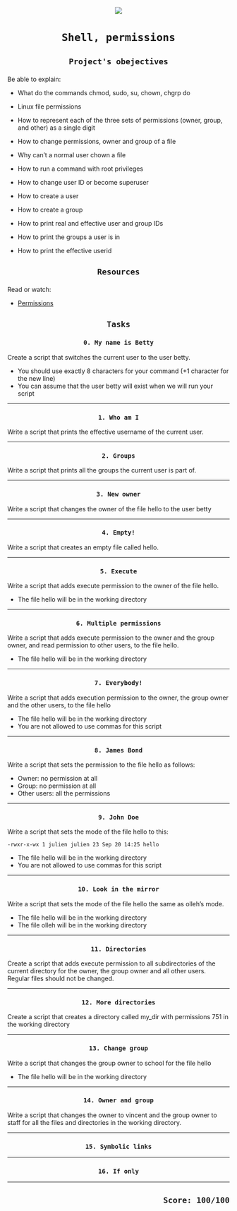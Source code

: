 <p align=center >
  <img src = "http://2.bp.blogspot.com/-TfLl-0Uus0E/VvFlb4YrV1I/AAAAAAAABmo/Zg1CfFww2eI0T0DpMv-wKzNFNsLaAOFeA/s1600/permissions-01.png" />
</p>

# <p align=center >`Shell, permissions`</p>
## <p align=center> `Project's obejectives` </p>
Be able to explain:
- What do the commands chmod, sudo, su, chown, chgrp do
- Linux file permissions
- How to represent each of the three sets of permissions (owner, group, and other) as a single digit
- How to change permissions, owner and group of a file
- Why can’t a normal user chown a file
- How to run a command with root privileges
- How to change user ID or become superuser

- How to create a user
- How to create a group
- How to print real and effective user and group IDs
- How to print the groups a user is in
- How to print the effective userid

## <p align=center >`Resources`</p>
Read or watch:
- [Permissions](https://intranet.hbtn.io/rltoken/UL7cEzRpzknNKTQ-3-zH2w)

## <p align=center>`Tasks`</p>
### <p align=center>`0. My name is Betty`</p>
Create a script that switches the current user to the user betty.

- You should use exactly 8 characters for your command (+1 character for the new line)
- You can assume that the user betty will exist when we will run your script
-------------------------------------------------
### <p align=center>`1. Who am I`</p>
Write a script that prints the effective username of the current user.

-----------------------------------------------
### <p align=center>`2. Groups`</p>
Write a script that prints all the groups the current user is part of.

-----------------------------------------------
### <p align=center>`3. New owner`</p>
Write a script that changes the owner of the file hello to the user betty

-----------------------------------------------
### <p align=center>`4. Empty!`</p>
Write a script that creates an empty file called hello.

-----------------------------------------------
### <p align=center>`5. Execute`</p>
Write a script that adds execute permission to the owner of the file hello.

- The file hello will be in the working directory
-----------------------------------------------
### <p align=center>`6. Multiple permissions`</p>
Write a script that adds execute permission to the owner and the group owner, and read permission to other users, to the file hello.

- The file hello will be in the working directory
-----------------------------------------------
### <p align=center>`7. Everybody!`</p>
Write a script that adds execution permission to the owner, the group owner and the other users, to the file hello

- The file hello will be in the working directory
- You are not allowed to use commas for this script
-----------------------------------------------
### <p align=center>`8. James Bond`</p>
Write a script that sets the permission to the file hello as follows:

- Owner: no permission at all
- Group: no permission at all
- Other users: all the permissions
-----------------------------------------------
### <p align=center>`9. John Doe`</p>
Write a script that sets the mode of the file hello to this:
```
-rwxr-x-wx 1 julien julien 23 Sep 20 14:25 hello
```
- The file hello will be in the working directory
- You are not allowed to use commas for this script

-----------------------------------------------
### <p align=center>`10. Look in the mirror`</p>
Write a script that sets the mode of the file hello the same as olleh’s mode.

- The file hello will be in the working directory
- The file olleh will be in the working directory
-----------------------------------------------
### <p align=center>`11. Directories`</p>
Create a script that adds execute permission to all subdirectories of the current directory for the owner, the group owner and all other users. Regular files should not be changed.

-----------------------------------------------
### <p align=center>`12. More directories`</p>
Create a script that creates a directory called my_dir with permissions 751 in the working directory

-----------------------------------------------
### <p align=center>`13. Change group`</p>
Write a script that changes the group owner to school for the file hello

- The file hello will be in the working directory
-----------------------------------------------
### <p align=center>`14. Owner and group`</p>
Write a script that changes the owner to vincent and the group owner to staff for all the files and directories in the working directory.

-----------------------------------------------
### <p align=center>`15. Symbolic links`</p>

-----------------------------------------------
### <p align=center>`16. If only`</p>

-----------------------------------------------
## <p align=right>`Score: 100/100`</p>
